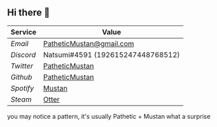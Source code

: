 ## Hi there 👋

| Service | Value |
| ------- | ----- |
| *Email* | PatheticMustan@gmail.com |
| *Discord* | Natsumi#4591 (192615247448768512) |
| *Twitter* | [PatheticMustan](https://twitter.com/PatheticMustan) |
| *Github* | [PatheticMustan](https://github.com/PatheticMustan) |
| *Spotify* | [Mustan](https://open.spotify.com/user/ecbz9s0yey2vjmvnopppyxd59) |
| *Steam* | [Otter](https://steamcommunity.com/id/OtterPlaysCSGO/) |

you may notice a pattern, it's usually Pathetic + Mustan
what a surprise

